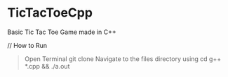 # TicTacToeCpp
Basic Tic Tac Toe Game made in C++

// How to Run
> Open Terminal
> git clone 
> Navigate to the files directory using cd
> g++ *.cpp && ./a.out 
